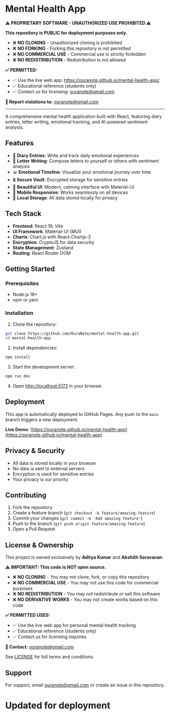 # Mental Health App

**⚠️ PROPRIETARY SOFTWARE - UNAUTHORIZED USE PROHIBITED ⚠️**

**This repository is PUBLIC for deployment purposes only.**
- ❌ **NO CLONING** - Unauthorized cloning is prohibited
- ❌ **NO FORKING** - Forking this repository is not permitted  
- ❌ **NO COMMERCIAL USE** - Commercial use is strictly forbidden
- ❌ **NO REDISTRIBUTION** - Redistribution is not allowed

**✅ PERMITTED:**
- ✅ Use the live web app: https://ouranote.github.io/mental-health-app/
- ✅ Educational reference (students only)
- ✅ Contact us for licensing: ouranote@gmail.com

**📧 Report violations to:** ouranote@gmail.com

---

A comprehensive mental health application built with React, featuring diary entries, letter writing, emotional tracking, and AI-powered sentiment analysis.

## Features

- 📝 **Diary Entries**: Write and track daily emotional experiences
- 💌 **Letter Writing**: Compose letters to yourself or others with sentiment analysis
- 📊 **Emotional Timeline**: Visualize your emotional journey over time
- 🔒 **Secure Vault**: Encrypted storage for sensitive entries
- 🎨 **Beautiful UI**: Modern, calming interface with Material-UI
- 📱 **Mobile Responsive**: Works seamlessly on all devices
- 🔐 **Local Storage**: All data stored locally for privacy

## Tech Stack

- **Frontend**: React 19, Vite
- **UI Framework**: Material-UI (MUI)
- **Charts**: Chart.js with React-Chartjs-2
- **Encryption**: CryptoJS for data security
- **State Management**: Zustand
- **Routing**: React Router DOM

## Getting Started

### Prerequisites

- Node.js 18+ 
- npm or yarn

### Installation

1. Clone the repository:
```bash
git clone https://github.com/OuraNote/mental-health-app.git
cd mental-health-app
```

2. Install dependencies:
```bash
npm install
```

3. Start the development server:
```bash
npm run dev
```

4. Open [http://localhost:5173](http://localhost:5173) in your browser.

## Deployment

This app is automatically deployed to GitHub Pages. Any push to the `main` branch triggers a new deployment.

**Live Demo**: [https://ouranote.github.io/mental-health-app](https://ouranote.github.io/mental-health-app)

## Privacy & Security

- All data is stored locally in your browser
- No data is sent to external servers
- Encryption is used for sensitive entries
- Your privacy is our priority

## Contributing

1. Fork the repository
2. Create a feature branch (`git checkout -b feature/amazing-feature`)
3. Commit your changes (`git commit -m 'Add amazing feature'`)
4. Push to the branch (`git push origin feature/amazing-feature`)
5. Open a Pull Request

## License & Ownership

This project is owned exclusively by **Aditya Kumar** and **Akshith Saravanan**.

**⚠️ IMPORTANT: This code is NOT open source.**
- ❌ **NO CLONING** - You may not clone, fork, or copy this repository
- ❌ **NO COMMERCIAL USE** - You may not use this code for commercial purposes
- ❌ **NO REDISTRIBUTION** - You may not redistribute or sell this software
- ❌ **NO DERIVATIVE WORKS** - You may not create works based on this code

**✅ PERMITTED USES:**
- ✅ Use the live web app for personal mental health tracking
- ✅ Educational reference (students only)
- ✅ Contact us for licensing inquiries

**📧 Contact:** ouranote@gmail.com

See [LICENSE](LICENSE) for full terms and conditions.

## Support

For support, email ouranote@gmail.com or create an issue in this repository.


# Updated for deployment
